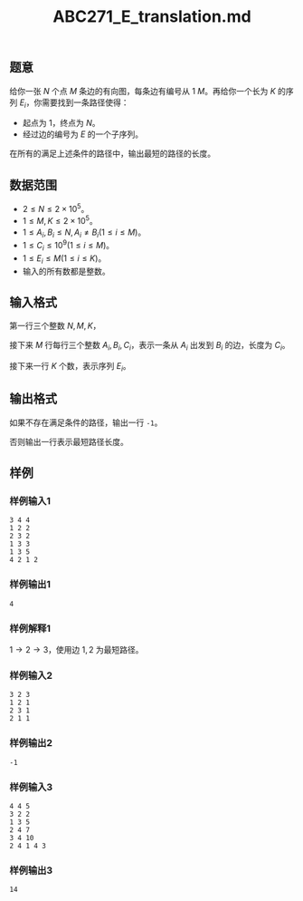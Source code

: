 ﻿---
title: "ABC271_E_translation.md"
tags: []
author: ""
created: ""
---

## 题意

给你一张 $N$ 个点 $M$ 条边的有向图，每条边有编号从 $1~M$。再给你一个长为 $K$ 的序列 $E_i$，你需要找到一条路径使得：

- 起点为 $1$，终点为 $N$。
- 经过边的编号为 $E$ 的一个子序列。

在所有的满足上述条件的路径中，输出最短的路径的长度。

## 数据范围

- $2\le N\le 2\times 10^5$。
- $1\le M,K\le 2\times 10^5$。
- $1\le A_i,B_i\le N,A_i\neq B_i(1\le i\le M)$。
- $1\le C_i\le 10^9(1\le i\le M)$。
- $1\le E_i\le M(1\le i\le K)$。
- 输入的所有数都是整数。

## 输入格式

第一行三个整数 $N,M,K$，

接下来 $M$ 行每行三个整数 $A_i,B_i,C_i$，表示一条从 $A_i$ 出发到 $B_i$ 的边，长度为 $C_i$。

接下来一行 $K$ 个数，表示序列 $E_i$。

## 输出格式

如果不存在满足条件的路径，输出一行 `-1`。

否则输出一行表示最短路径长度。

## 样例

### 样例输入1

```
3 4 4
1 2 2
2 3 2
1 3 3
1 3 5
4 2 1 2
```

### 样例输出1

```
4
```

### 样例解释1

$1\to 2\to 3$，使用边 $1,2$ 为最短路径。

### 样例输入2

```
3 2 3
1 2 1
2 3 1
2 1 1

```

### 样例输出2

```
-1
```

### 样例输入3

```
4 4 5
3 2 2
1 3 5
2 4 7
3 4 10
2 4 1 4 3
```

### 样例输出3

```
14
```

